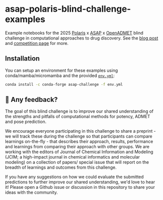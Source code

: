 # asap-polaris-blind-challenge-examples

Example notebooks for the 2025 [Polaris](https://polarishub.io/) x [ASAP](https://asapdiscovery.org/) x [OpenADMET](https://openadmet.org/) blind challenge in computational approaches to drug discovery. See the [blog post](https://polarishub.io/blog/antiviral-competition) and [competition page](https://polarishub.io/competitions) for more.

## Installation

You can setup an environment for these examples using conda/mamba/micromamba and the provided [`env.yml`](https://github.com/asapdiscovery/asap-polaris-blind-challenge-examples/blob/main/env.yml):

```bash
conda install -c conda-forge asap-challenge -f env.yml
```

## 💭 Any feedback?
The goal of this blind challenge is to improve our shared understanding of the strengths and pitfalls of computational methods for potency, ADMET and pose prediction.

We encourage everyone participating in this challenge to share a preprint - we will track these during the challenge so that participants can compare learnings on-the-fly - that describes their approach, results, performance and learnings from comparing their approach with other groups. We are working with the editors of Journal of Chemical Information and Modeling (JCIM; a high-impact journal in chemical informatics and molecular modeling) on a collection of papers/ special issue that will report on the breadth of learnings and outcomes from this challenge.

If you have any suggestions on how we could evaluate the submitted predictions to further improve our shared understanding, we'd love to hear it! Please open a Github issue or discussion in this repository to share your ideas with the community.
